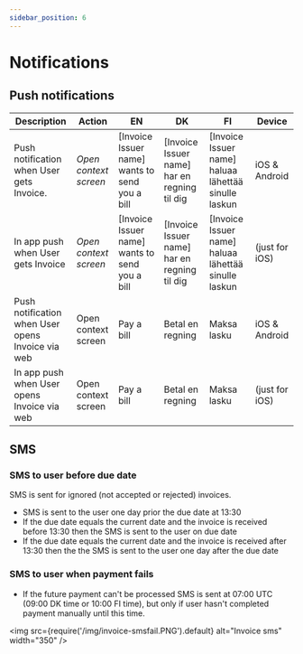 ```yaml
---
sidebar_position: 6
---
```


# Notifications

## Push notifications

|Description|Action|EN| DK | FI  |Device|
|----------|---------|---|-------------------|------------------------|----------------------|
|Push notification when User gets Invoice.   |_Open context screen_        |[Invoice Issuer name] wants to send you a bill  |[Invoice Issuer name] har en regning til dig  |  [Invoice Issuer name] haluaa lähettää sinulle laskun|iOS & Android|
|In app push when User gets Invoice    |_Open context screen_              |[Invoice Issuer name] wants to send you a bill  | [Invoice Issuer name] har en regning til dig|[Invoice Issuer name] haluaa lähettää sinulle laskun|(just for iOS)|
| Push notification when User opens Invoice via web  | Open context screen       |Pay a bill  | Betal en regning|Maksa lasku|iOS & Android|
|In app push when User opens Invoice via web   |Open context screen  | Pay a bill  | Betal en regning|Maksa lasku|(just for iOS)|

## SMS

### SMS to user before due date

SMS is sent for ignored (not accepted or rejected) invoices.

* SMS is sent to the user one day prior the due date at 13:30
* If the due date equals the current date and the invoice is received before 13:30 then the SMS is sent to the user on due date
* If the due date equals the current date and the invoice is received after 13:30 then the the SMS is sent to the user one day after the due date

### SMS to user when payment fails

* If the future payment can't be processed SMS is sent at 07:00 UTC (09:00 DK time or 10:00 FI time), but only if user hasn't completed payment manually until this time.

<img
  src={require('/img/invoice-smsfail.PNG').default}
  alt="Invoice sms"
  width="350"
/>
